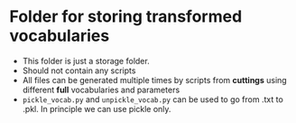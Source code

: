 # Folder for storing transformed vocabularies

- This folder is just a storage folder.
- Should not contain any scripts
- All files can be generated multiple times by scripts from **cuttings** using different **full** vocabularies and parameters
- `pickle_vocab.py` and `unpickle_vocab.py` can be used to go from .txt to .pkl. In principle we can use pickle only.